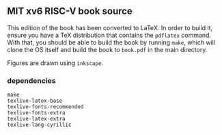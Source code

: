 ## MIT xv6 RISC-V book source

This edition of the book has been converted to LaTeX.
In order to build it, ensure you have a TeX distribution that contains
the `pdflatex` command. With that, you should be able to build the book
by running `make`, which will clone the OS itself and build the book
to `book.pdf` in the main directory.

Figures are drawn using `inkscape`.

### dependencies

```
make
texlive-latex-base
texlive-fonts-recommended
texlive-fonts-extra
texlive-latex-extra
texlive-lang-cyrillic
```
